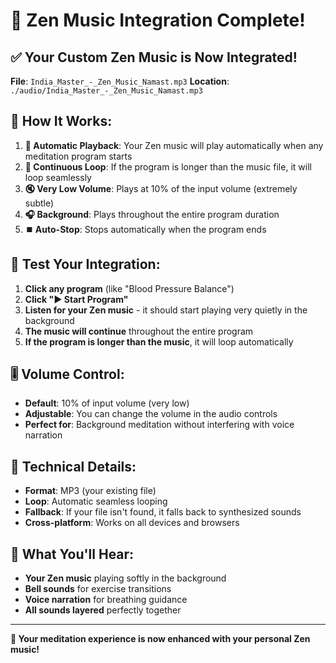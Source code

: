 # 🎵 Zen Music Integration Complete!

## ✅ **Your Custom Zen Music is Now Integrated!**

**File**: `India_Master_-_Zen_Music_Namast.mp3`
**Location**: `./audio/India_Master_-_Zen_Music_Namast.mp3`

## 🎯 **How It Works:**

1. **🎵 Automatic Playback**: Your Zen music will play automatically when any meditation program starts
2. **🔄 Continuous Loop**: If the program is longer than the music file, it will loop seamlessly
3. **🔇 Very Low Volume**: Plays at 10% of the input volume (extremely subtle)
4. **🎧 Background**: Plays throughout the entire program duration
5. **⏹️ Auto-Stop**: Stops automatically when the program ends

## 🧪 **Test Your Integration:**

1. **Click any program** (like "Blood Pressure Balance")
2. **Click "▶️ Start Program"**
3. **Listen for your Zen music** - it should start playing very quietly in the background
4. **The music will continue** throughout the entire program
5. **If the program is longer than the music**, it will loop automatically

## 🎚️ **Volume Control:**

- **Default**: 10% of input volume (very low)
- **Adjustable**: You can change the volume in the audio controls
- **Perfect for**: Background meditation without interfering with voice narration

## 🔧 **Technical Details:**

- **Format**: MP3 (your existing file)
- **Loop**: Automatic seamless looping
- **Fallback**: If your file isn't found, it falls back to synthesized sounds
- **Cross-platform**: Works on all devices and browsers

## 🎵 **What You'll Hear:**

- **Your Zen music** playing softly in the background
- **Bell sounds** for exercise transitions
- **Voice narration** for breathing guidance
- **All sounds layered** perfectly together

---

**🎉 Your meditation experience is now enhanced with your personal Zen music!**
